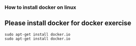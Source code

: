 ### How to install docker on linux

## Please install docker for docker exercise 

```
sudo apt-get install docker.io
sudo apt-get install docker.io

```
